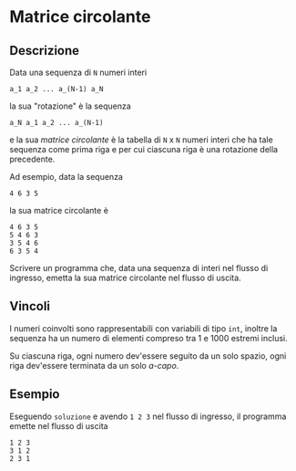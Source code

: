 Matrice circolante
==================

Descrizione
-----------

Data una sequenza di `N` numeri interi

    a_1 a_2 ... a_(N-1) a_N

la sua "rotazione" è la sequenza

    a_N a_1 a_2 ... a_(N-1)

e la sua *matrice circolante* è la tabella di `N` x `N` numeri interi che ha
tale sequenza come prima riga e per cui ciascuna riga è una rotazione della
precedente.

Ad esempio, data la sequenza

    4 6 3 5

la sua matrice circolante è

    4 6 3 5
    5 4 6 3
    3 5 4 6
    6 3 5 4

Scrivere un programma che, data una sequenza di interi nel flusso di ingresso,
emetta la sua matrice circolante nel flusso di uscita.


Vincoli
-------

I numeri coinvolti sono rappresentabili con variabili di tipo `int`, inoltre la
sequenza ha un numero di elementi compreso tra 1 e 1000 estremi inclusi.

Su ciascuna riga, ogni numero dev'essere seguito da un solo spazio, ogni riga
dev'essere terminata da un solo *a-capo*.


Esempio
-------

Eseguendo `soluzione` e avendo `1 2 3` nel flusso di ingresso, il programma
emette nel flusso di uscita

    1 2 3
    3 1 2
    2 3 1
